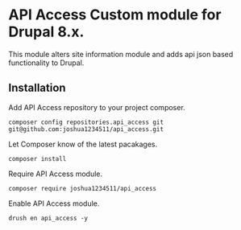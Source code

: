 # API Access Custom module for Drupal 8.x.

This module alters site information module and adds api json based functionality to Drupal.

## Installation

Add API Access repository to your project composer.

```composer config repositories.api_access git git@github.com:joshua1234511/api_access.git```

Let Composer know of the latest pacakages.

```composer install```

Require API Access module.

```composer require joshua1234511/api_access```

Enable API Access module.

```drush en api_access -y```
